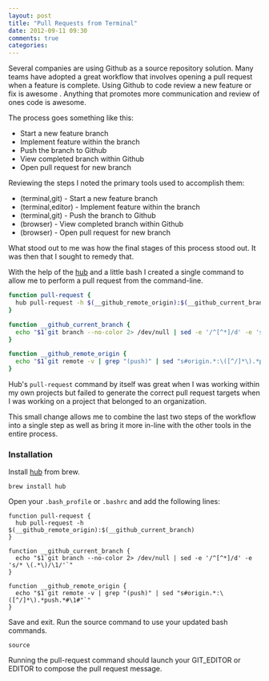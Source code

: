 ```yaml
---
layout: post
title: "Pull Requests from Terminal"
date: 2012-09-11 09:30
comments: true
categories: 
---
```


Several companies are using Github as a source repository solution. Many teams have adopted a great workflow that involves opening a pull request when a feature is complete. Using Github to code review a new feature or fix is awesome . Anything that promotes more communication and review of ones code is awesome.

The process goes something like this:

* Start a new feature branch
* Implement feature within the branch
* Push the branch to Github
* View completed branch within Github
* Open pull request for new branch

Reviewing the steps I noted the primary tools used to accomplish them:

* (terminal,git)    - Start a new feature branch
* (terminal,editor) - Implement feature within the branch
* (terminal,git)    - Push the branch to Github
* (browser)         - View completed branch within Github
* (browser)         - Open pull request for new branch

What stood out to me was how the final stages of this process stood out. It was then that I sought to remedy that.

With the help of the [hub](http://defunkt.io/hub/) and a little bash I created a single command to allow me to perform a pull request from the command-line.

```bash
function pull-request {
  hub pull-request -h $(__github_remote_origin):$(__github_current_branch)
}

function __github_current_branch {
  echo "$1`git branch --no-color 2> /dev/null | sed -e '/^[^*]/d' -e 's/* \(.*\)/\1/'`"
}

function __github_remote_origin {
  echo "$1`git remote -v | grep "(push)" | sed "s#origin.*:\([^/]*\).*push.*#\1#"`"
}
```

Hub's `pull-request` command by itself was great when I was working within my own projects but failed to generate the correct pull request targets when I was working on a project that belonged to an organization.

This small change allows me to combine the last two steps of the workflow into a single step as well as bring it more in-line with the other tools in the entire process.


### Installation

Install [hub](http://defunkt.io/hub/) from brew.

```
brew install hub
```

Open your `.bash_profile` or `.bashrc` and add the following lines:

```
function pull-request {
  hub pull-request -h $(__github_remote_origin):$(__github_current_branch)
}

function __github_current_branch {
  echo "$1`git branch --no-color 2> /dev/null | sed -e '/^[^*]/d' -e 's/* \(.*\)/\1/'`"
}

function __github_remote_origin {
  echo "$1`git remote -v | grep "(push)" | sed "s#origin.*:\([^/]*\).*push.*#\1#"`"
}
```

Save and exit. Run the source command to use your updated bash commands.

```
source
```

Running the pull-request command should launch your GIT_EDITOR or EDITOR to compose the pull request message.